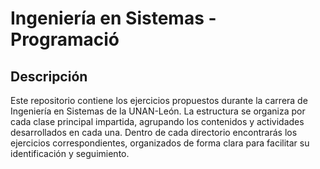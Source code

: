 # Ingeniería en Sistemas - Programació

## Descripción
Este repositorio contiene los ejercicios propuestos durante la carrera de Ingeniería en Sistemas de la UNAN-León. La estructura se organiza por cada clase principal impartida, agrupando los contenidos y actividades desarrollados en cada una. Dentro de cada directorio encontrarás los ejercicios correspondientes, organizados de forma clara para facilitar su identificación y seguimiento.